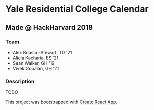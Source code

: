 # Yale Residential College Calendar

## Made @ HackHarvard 2018

### Team
* Alex Briasco-Stewart, TD '21
* Alicia Kacharia, ES '21
* Sean Walker, GH '19
* Vivek Gopalan, GH '21

### Description
TODO

This project was bootstrapped with [Create React App](https://github.com/facebook/create-react-app).

